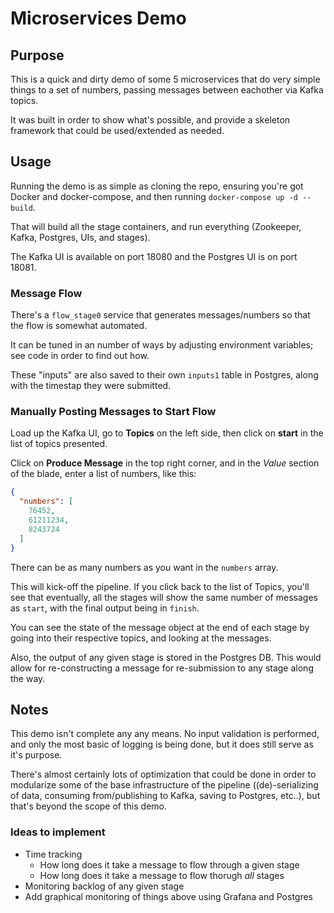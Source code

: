 # Microservices Demo

## Purpose
This is a quick and dirty demo of some 5 microservices that do very simple things to a set of numbers, passing messages between eachother via Kafka topics.

It was built in order to show what's possible, and provide a skeleton framework that could be used/extended as needed.

## Usage

Running the demo is as simple as cloning the repo, ensuring you're got Docker and docker-compose, and then running `docker-compose up -d --build`.

That will build all the stage containers, and run everything (Zookeeper, Kafka, Postgres, UIs, and stages).

The Kafka UI is available on port 18080 and the Postgres UI is on port 18081.

### Message Flow

There's a `flow_stage0` service that generates messages/numbers so that the flow is somewhat automated.

It can be tuned in an number of ways by adjusting environment variables; see code in order to find out how.

These "inputs" are also saved to their own `inputs1` table in Postgres, along with the timestap they were submitted.

### Manually Posting Messages to Start Flow

Load up the Kafka UI, go to **Topics** on the left side, then click on **start** in the list of topics presented.

Click on **Produce Message** in the top right corner, and in the *Value* section of the blade, enter a list of numbers, like this:

```json
{
  "numbers": [
    76452,
    61211234,
    8243724
  ]
}
```
There can be as many numbers as you want in the `numbers` array.

This will kick-off the pipeline. If you click back to the list of Topics, you'll see that eventually, all the stages will show the same number of messages as `start`, with the final output being in `finish`. 

You can see the state of the message object at the end of each stage by going into their respective topics, and looking at the messages.

Also, the output of any given stage is stored in the Postgres DB. This would allow for re-constructing a message for re-submission to any stage along the way.

## Notes

This demo isn't complete any any means. No input validation is performed, and only the most basic of logging is being done, but it does still serve as it's purpose.

There's almost certainly lots of optimization that could be done in order to modularize some of the base infrastructure of the pipeline ((de)-serializing of data, consuming from/publishing to Kafka, saving to Postgres, etc..), but that's beyond the scope of this demo.

### Ideas to implement
- Time tracking
  - How long does it take a message to flow through a given stage
  - How long does it take a message to flow thorugh *all* stages
- Monitoring backlog of any given stage
- Add graphical monitoring of things above using Grafana and Postgres